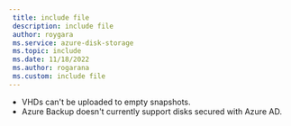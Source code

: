 ```yaml
---
 title: include file
 description: include file
 author: roygara
 ms.service: azure-disk-storage
 ms.topic: include
 ms.date: 11/18/2022
 ms.author: rogarana
 ms.custom: include file
---
```

- VHDs can't be uploaded to empty snapshots.
- Azure Backup doesn't currently support disks secured with Azure AD.
